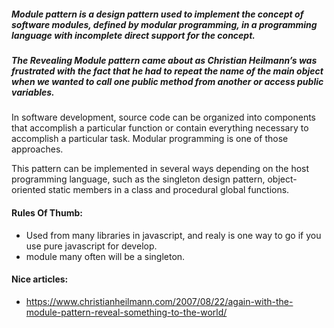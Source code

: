 ##### Module pattern is a design pattern used to implement the concept of software modules, defined by modular programming, in a programming language with incomplete direct support for the concept.

##### The Revealing Module pattern came about as Christian Heilmann’s was frustrated with the fact that he had to repeat the name of the main object when we wanted to call one public method from another or access public variables.

In software development, source code can be organized into components that accomplish a particular function or contain everything necessary to accomplish a particular task. Modular programming is one of those approaches.

This pattern can be implemented in several ways depending on the host programming language, such as the singleton design pattern, object-oriented static members in a class and procedural global functions.

#### Rules Of Thumb:
+ Used from many libraries in javascript, and realy is one way to go if you use pure javascript for develop.
+ module many often will be a singleton.

#### Nice articles:
+ https://www.christianheilmann.com/2007/08/22/again-with-the-module-pattern-reveal-something-to-the-world/
